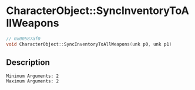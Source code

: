 # CharacterObject::SyncInventoryToAllWeapons
```c
// 0x00587af0
void CharacterObject::SyncInventoryToAllWeapons(unk p0, unk p1)
```
## Description
```
Minimum Arguments: 2
Maximum Arguments: 2
```
